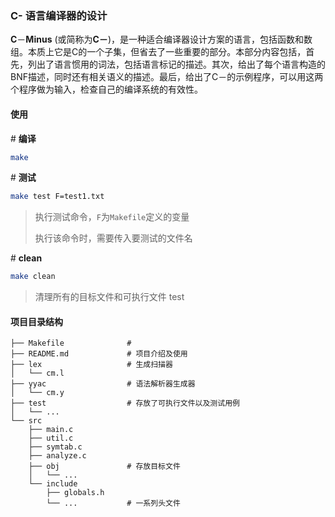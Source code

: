 ### C- 语言编译器的设计

**C**－**Minus** (或简称为**C－**)，是一种适合编译器设计方案的语言，包括函数和数组。本质上它是C的一个子集，但省去了一些重要的部分。本部分内容包括，首先，列出了语言惯用的词法，包括语言标记的描述。其次，给出了每个语言构造的BNF描述，同时还有相关语义的描述。最后，给出了C－的示例程序，可以用这两个程序做为输入，检查自己的编译系统的有效性。

#### 使用

\# **编译**

```bash
make
```

\# **测试**

```bash
make test F=test1.txt
```

> 执行测试命令，`F`为`Makefile`定义的变量
>
> 执行该命令时，需要传入要测试的文件名

\# **clean**

```bash
make clean
```

> 清理所有的目标文件和可执行文件 test



#### 项目目录结构

```
├── Makefile              # 
├── README.md             # 项目介绍及使用
├── lex					  # 生成扫描器
│   └── cm.l
├── yyac				  # 语法解析器生成器
│   └── cm.y
├── test                  # 存放了可执行文件以及测试用例
│   └── ...
└── src
    ├── main.c 
    ├──	util.c
    ├── symtab.c       
    ├── analyze.c  
    ├── obj				  # 存放目标文件
    │   └── ... 
    └── include
        ├── globals.h     
        └── ...           # 一系列头文件
```


